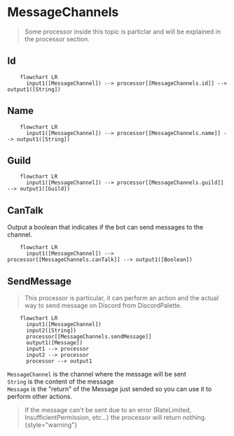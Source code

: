 # MessageChannels

> Some processor inside this topic is particlar and will be explained in the processor section.

## Id

```mermaid
    flowchart LR
      input1([MessageChannel]) --> processor[[MessageChannels.id]] --> output1([String])
```

## Name

```mermaid
    flowchart LR
      input1([MessageChannel]) --> processor[[MessageChannels.name]] --> output1([String])
```

## Guild

```mermaid
    flowchart LR
      input1([MessageChannel]) --> processor[[MessageChannels.guild]] --> output1([Guild])
```

## CanTalk

Output a boolean that indicates if the bot can send messages to the channel.

```mermaid
    flowchart LR
      input1([MessageChannel]) --> processor[[MessageChannels.canTalk]] --> output1([Boolean])
```

## SendMessage

> This processor is particular, it can perform an action and the actual way to send message on Discord from DiscordPalette.

```mermaid
    flowchart LR
      input1([MessageChannel])
      input2([String])
      processor[[MessageChannels.sendMessage]]
      output1([Message])
      input1 --> processor
      input2 --> processor
      processor --> output1
```

`MessageChannel` is the channel where the message will be sent\
`String` is the content of the message\
`Message` is the "return" of the Message just sended so you can use it to perform other actions.

> If the message can't be sent due to an error (RateLimited, InsufficientPermission, etc...) the processor will return nothing.
{style="warning"}